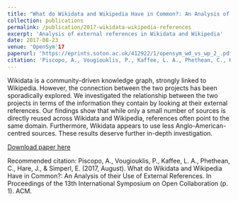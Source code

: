 ```yaml
---
title: "What do Wikidata and Wikipedia Have in Common?: An Analysis of their Use of External References"
collection: publications
permalink: /publication/2017-wikidata-wikipedia-references
excerpt: 'Analysis of external references in Wikidata and Wikipedia'
date: 2017-08-23
venue: 'OpenSym'17
paperurl: 'https://eprints.soton.ac.uk/412922/1/opensym_wd_vs_wp_2_.pdf'
citation: 'Piscopo, A., Vougiouklis, P., Kaffee, L. A., Phethean, C., Hare, J., & Simperl, E. (2017, August). What do Wikidata and Wikipedia Have in Common?: An Analysis of their Use of External References. In Proceedings of the 13th International Symposium on Open Collaboration (p. 1). ACM.'
---
```

Wikidata is a community-driven knowledge graph, strongly linked to Wikipedia.
However, the connection between the two projects has been sporadically explored. We
investigated the relationship between the two projects in terms of the information they
contain by looking at their external references. Our findings show that while only a small
number of sources is directly reused across Wikidata and Wikipedia, references often point
to the same domain. Furthermore, Wikidata appears to use less Anglo-American-centred
sources. These results deserve further in-depth investigation.

[Download paper here](https://eprints.soton.ac.uk/412922/1/opensym_wd_vs_wp_2_.pdf)

Recommended citation: Piscopo, A., Vougiouklis, P., Kaffee, L. A., Phethean, C., Hare, J., & Simperl, E. (2017, August). What do Wikidata and Wikipedia Have in Common?: An Analysis of their Use of External References. In Proceedings of the 13th International Symposium on Open Collaboration (p. 1). ACM.